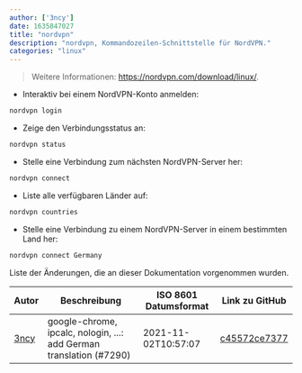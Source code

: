 ```yaml
---
author: ['3ncy']
date: 1635847027
title: "nordvpn"
description: "nordvpn, Kommandozeilen-Schnittstelle für NordVPN."
categories: "linux"
---
```

> Weitere Informationen: <https://nordvpn.com/download/linux/>.

- Interaktiv bei einem NordVPN-Konto anmelden:

```bash
nordvpn login
```

- Zeige den Verbindungsstatus an:

```bash
nordvpn status
```

- Stelle eine Verbindung zum nächsten NordVPN-Server her:

```bash
nordvpn connect
```

- Liste alle verfügbaren Länder auf:

```bash
nordvpn countries
```

- Stelle eine Verbindung zu einem NordVPN-Server in einem bestimmten Land her:

```bash
nordvpn connect Germany
```
Liste der Änderungen, die an dieser Dokumentation vorgenommen wurden.


Autor | Beschreibung | ISO 8601 Datumsformat | Link zu GitHub
------|-----|-----|-----
[3ncy](mailto:53367954+3ncy@users.noreply.github.com) | google-chrome, ipcalc, nologin, ...: add German translation (#7290) | 2021-11-02T10:57:07 | [c45572ce7377](https://github.com/tldr-pages/tldr/commit/c45572ce7377dffa45e0791c419a6f17af40865a)

